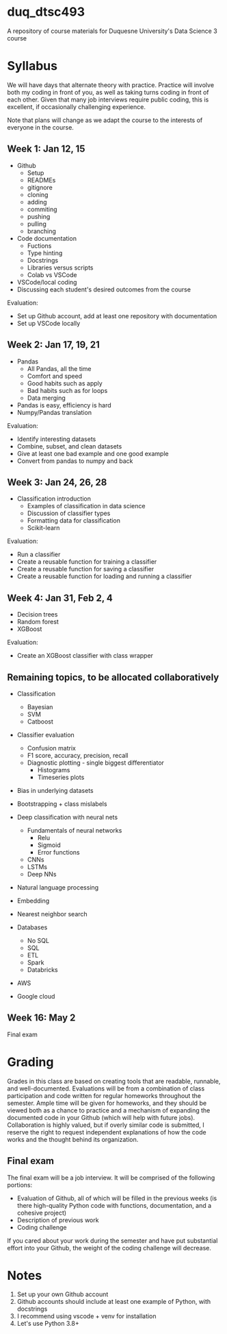 # duq_dtsc493
A repository of course materials for Duquesne University's Data Science 3 course

# Syllabus
We will have days that alternate theory with practice. Practice will involve both my coding in front of you, as well as taking turns coding in front of each other. Given that many job interviews require public coding, this is excellent, if occasionally challenging experience.

Note that plans will change as we adapt the course to the interests of everyone in the course.

## Week 1: Jan 12, 15
- Github
    - Setup
    - READMEs
    - gitignore
    - cloning
    - adding
    - commiting
    - pushing
    - pulling
    - branching
- Code documentation
    - Fuctions
    - Type hinting
    - Docstrings
    - Libraries versus scripts
    - Colab vs VSCode
- VSCode/local coding
- Discussing each student's desired outcomes from the course

Evaluation:
- Set up Github account, add at least one repository with documentation
- Set up VSCode locally

## Week 2: Jan 17, 19, 21
- Pandas
    - All Pandas, all the time
    - Comfort and speed
    - Good habits such as apply
    - Bad habits such as for loops
    - Data merging
- Pandas is easy, efficiency is hard
- Numpy/Pandas translation

Evaluation:
- Identify interesting datasets
- Combine, subset, and clean datasets
- Give at least one bad example and one good example
- Convert from pandas to numpy and back

## Week 3: Jan 24, 26, 28
- Classification introduction
    - Examples of classification in data science
    - Discussion of classifier types
    - Formatting data for classification
    - Scikit-learn

Evaluation:
- Run a classifier
- Create a reusable function for training a classifier
- Create a reusable function for saving a classifier
- Create a reusable function for loading and running a classifier

## Week 4: Jan 31, Feb 2, 4
- Decision trees
- Random forest
- XGBoost

Evaluation:
- Create an XGBoost classifier with class wrapper

## Remaining topics, to be allocated collaboratively
- Classification
    - Bayesian
    - SVM
    - Catboost

- Classifier evaluation
    - Confusion matrix
    - F1 score, accuracy, precision, recall
    - Diagnostic plotting - single biggest differentiator
        - Histograms
        - Timeseries plots

- Bias in underlying datasets
- Bootstrapping + class mislabels

- Deep classification with neural nets
    - Fundamentals of neural networks
        - Relu
        - Sigmoid
        - Error functions
    - CNNs
    - LSTMs
    - Deep NNs

- Natural language processing
- Embedding
- Nearest neighbor search

- Databases
    - No SQL
    - SQL
    - ETL
    - Spark
    - Databricks

- AWS
- Google cloud

<!-- ## Week 5: Feb 7, 9, 11

## Week 6: Feb 14, 16, 18

## Week 7: Feb 21, 23, 25

## Week 8: Feb 28, Mar 2, 4

## Week 9: Mar 14, 16, 18

## Week 10: Mar 21, 23, 25

## Week 11: Mar 28, 30, Apr 1

## Week 12: Apr 4, 6, 8

## Week 13: Apr 11, 13

## Week 14: Apr 18, 20, 22

## Week 15: Apr 25, 27, 29 -->

## Week 16: May 2
Final exam

# Grading

Grades in this class are based on creating tools that are readable, runnable, and well-documented. Evaluations will be from a combination of class participation and code written for regular homeworks throughout the semester. Ample time will be given for homeworks, and they should be viewed both as a chance to practice and a mechanism of expanding the documented code in your Github (which will help with future jobs). Collaboration is highly valued, but if overly similar code is submitted, I reserve the right to request independent explanations of how the code works and the thought behind its organization.

## Final exam
The final exam will be a job interview. It will be comprised of the following portions:

- Evaluation of Github, all of which will be filled in the previous weeks (is there high-quality Python code with functions, documentation, and a cohesive project)
- Description of previous work
- Coding challenge

If you cared about your work during the semester and have put substantial effort into your Github, the weight of the coding challenge will decrease.


# Notes
1. Set up your own Github account
1. Github accounts should include at least one example of Python, with docstrings
1. I recommend using vscode + venv for installation
1. Let's use Python 3.8+